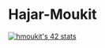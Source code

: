 # Hajar-Moukit
<a href="https://github.com/oakoudad/badge42"><img src="https://badge.mediaplus.ma/greenbinary/hmoukit" alt="hmoukit's 42 stats" /></a>
